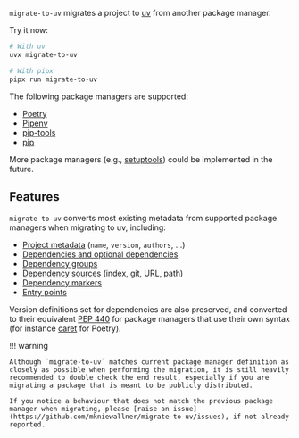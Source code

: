 `migrate-to-uv` migrates a project to [uv](https://github.com/astral-sh/uv) from another package manager.

Try it now:

```bash
# With uv
uvx migrate-to-uv

# With pipx
pipx run migrate-to-uv
```

The following package managers are supported:

- [Poetry](supported-package-managers.md#poetry)
- [Pipenv](supported-package-managers.md#pipenv)
- [pip-tools](supported-package-managers.md#pip-tools)
- [pip](supported-package-managers.md#pip)

More package managers (e.g., [setuptools](https://setuptools.pypa.io/en/stable/)) could be implemented in the
future.

## Features

`migrate-to-uv` converts most existing metadata from supported package managers when migrating to uv, including:

- [Project metadata](https://packaging.python.org/en/latest/guides/writing-pyproject-toml/#writing-pyproject-toml) (`name`, `version`, `authors`, ...)
- [Dependencies and optional dependencies](https://packaging.python.org/en/latest/guides/writing-pyproject-toml/#dependencies-optional-dependencies)
- [Dependency groups](https://peps.python.org/pep-0735/)
- [Dependency sources](https://docs.astral.sh/uv/concepts/projects/dependencies/#dependency-sources) (index, git, URL, path)
- [Dependency markers](https://packaging.python.org/en/latest/specifications/dependency-specifiers/)
- [Entry points](https://packaging.python.org/en/latest/specifications/pyproject-toml/#entry-points)

Version definitions set for dependencies are also preserved, and converted to their
equivalent [PEP 440](https://peps.python.org/pep-0440/) for package managers that use their own syntax (for instance
[caret](https://python-poetry.org/docs/dependency-specification/#caret-requirements) for Poetry).

!!! warning

    Although `migrate-to-uv` matches current package manager definition as closely as possible when performing the migration, it is still heavily recommended to double check the end result, especially if you are migrating a package that is meant to be publicly distributed.
    
    If you notice a behaviour that does not match the previous package manager when migrating, please [raise an issue](https://github.com/mkniewallner/migrate-to-uv/issues), if not already reported.
